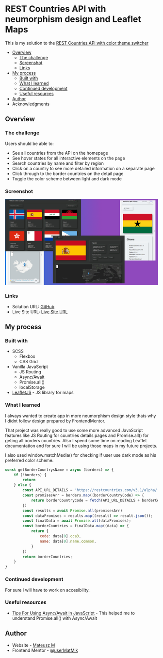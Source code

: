 # REST Countries API with neumorphism design and Leaflet Maps

This is my solution to the [REST Countries API with color theme switcher](https://www.frontendmentor.io/challenges/rest-countries-api-with-color-theme-switcher-5cacc469fec04111f7b848ca)

- [Overview](#overview)
  - [The challenge](#the-challenge)
  - [Screenshot](#screenshot)
  - [Links](#links)
- [My process](#my-process)
  - [Built with](#built-with)
  - [What I learned](#what-i-learned)
  - [Continued development](#continued-development)
  - [Useful resources](#useful-resources)
- [Author](#author)
- [Acknowledgments](#acknowledgments)

## Overview

### The challenge

Users should be able to:

- See all countries from the API on the homepage
- See hover states for all interactive elements on the page
- Search countries by name and filter by region
- Click on a country to see more detailed information on a separate page
- Click through to the border countries on the detail page
- Toggle the color scheme between light and dark mode

### Screenshot

![](./img/screen.jpg)

### Links

- Solution URL: [GitHub](https://github.com/userMatMik/neo_countries)
- Live Site URL: [Live Site URL](https://idyllic-palmier-bcfd54.netlify.app/)

## My process

### Built with

- SCSS
  - Flexbox
  - CSS Grid
- Vanilla JavaScript
  - JS Routing
  - Async/Await
  - Promise.all()
  - localStorage
- [LeafletJS](https://leafletjs.com/) - JS library for maps

### What I learned

I always wanted to create app in more neumorphism design style thats why I didnt follow design prepared by FrontendMentor.

That project was really good to use some more advanced JavaScript features like JS Routing for countries details pages and Promise.all() for geting all borders countries. Also I spend some time on reading Leaflet documentation and for sure I will be using those maps in my future projects.

I also used window.matchMedia() for checking if user use dark mode as his preferred color scheme.

```js
const getBorderCountrysName = async (borders) => {
    if (!borders) {
        return
    } else {
        const API_URL_DETAILS = 'https://restcountries.com/v3.1/alpha/'
        const promisesArr = borders.map((borderCountryCode) => {
            return borderCountryCode = fetch(API_URL_DETAILS + borderCountryCode);
        })
        const results = await Promise.all(promisesArr)
        const dataPromises = results.map((result) => result.json());
        const finalData = await Promise.all(dataPromises);
        const borderCountries = finalData.map((data) => {
            return {
                code: data[0].cca3,
                name: data[0].name.common,
            }
        })
        return borderCountries;
    }
}
```

### Continued development

For sure I will have to work on accesibility.

### Useful resources

- [Tips For Using Async/Await in JavaScript](https://www.youtube.com/watch?v=_9vgd9XKlDQ) - This helped me to understand Promise.all() with Async/Await

## Author

- Website - [Mateusz M](https://github.com/userMatMi)
- Frontend Mentor - [@userMatMik](https://www.frontendmentor.io/profile/userMatMik)
